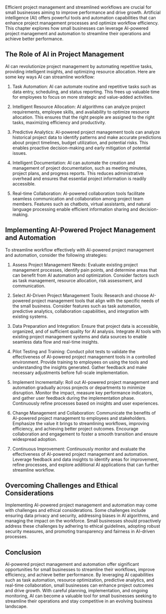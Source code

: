 
Efficient project management and streamlined workflows are crucial for small businesses aiming to improve performance and drive growth. Artificial intelligence (AI) offers powerful tools and automation capabilities that can enhance project management processes and optimize workflow efficiency. This chapter explores how small businesses can leverage AI-powered project management and automation to streamline their operations and achieve better performance.

## The Role of AI in Project Management

AI can revolutionize project management by automating repetitive tasks, providing intelligent insights, and optimizing resource allocation. Here are some key ways AI can streamline workflow:

1. Task Automation: AI can automate routine and repetitive tasks such as data entry, scheduling, and status reporting. This frees up valuable time for employees to focus on more strategic and value-added activities.
    
2. Intelligent Resource Allocation: AI algorithms can analyze project requirements, employee skills, and availability to optimize resource allocation. This ensures that the right people are assigned to the right tasks, maximizing efficiency and productivity.
    
3. Predictive Analytics: AI-powered project management tools can analyze historical project data to identify patterns and make accurate predictions about project timelines, budget utilization, and potential risks. This enables proactive decision-making and early mitigation of potential issues.
    
4. Intelligent Documentation: AI can automate the creation and management of project documentation, such as meeting minutes, project plans, and progress reports. This reduces administrative overhead and ensures that essential project information is readily accessible.
    
5. Real-time Collaboration: AI-powered collaboration tools facilitate seamless communication and collaboration among project team members. Features such as chatbots, virtual assistants, and natural language processing enable efficient information sharing and decision-making.
    

## Implementing AI-Powered Project Management and Automation

To streamline workflow effectively with AI-powered project management and automation, consider the following strategies:

1. Assess Project Management Needs: Evaluate existing project management processes, identify pain points, and determine areas that can benefit from AI automation and optimization. Consider factors such as task management, resource allocation, risk assessment, and communication.
    
2. Select AI-Driven Project Management Tools: Research and choose AI-powered project management tools that align with the specific needs of the small business. Consider features such as task automation, predictive analytics, collaboration capabilities, and integration with existing systems.
    
3. Data Preparation and Integration: Ensure that project data is accessible, organized, and of sufficient quality for AI analysis. Integrate AI tools with existing project management systems and data sources to enable seamless data flow and real-time insights.
    
4. Pilot Testing and Training: Conduct pilot tests to validate the effectiveness of AI-powered project management tools in a controlled environment. Provide training to employees on using the tools and understanding the insights generated. Gather feedback and make necessary adjustments before full-scale implementation.
    
5. Implement Incrementally: Roll out AI-powered project management and automation gradually across projects or departments to minimize disruption. Monitor the impact, measure key performance indicators, and gather user feedback during the implementation phase. Continuously refine processes based on insights and user experiences.
    
6. Change Management and Collaboration: Communicate the benefits of AI-powered project management to employees and stakeholders. Emphasize the value it brings to streamlining workflows, improving efficiency, and achieving better project outcomes. Encourage collaboration and engagement to foster a smooth transition and ensure widespread adoption.
    
7. Continuous Improvement: Continuously monitor and evaluate the effectiveness of AI-powered project management and automation. Leverage feedback and data insights to identify areas for improvement, refine processes, and explore additional AI applications that can further streamline workflow.
    

## Overcoming Challenges and Ethical Considerations

Implementing AI-powered project management and automation may come with challenges and ethical considerations. Some challenges include ensuring data privacy and security, addressing biases in AI algorithms, and managing the impact on the workforce. Small businesses should proactively address these challenges by adhering to ethical guidelines, adopting robust security measures, and promoting transparency and fairness in AI-driven processes.

## Conclusion

AI-powered project management and automation offer significant opportunities for small businesses to streamline their workflows, improve efficiency, and achieve better performance. By leveraging AI capabilities such as task automation, resource optimization, predictive analytics, and real-time collaboration, small businesses can enhance project outcomes and drive growth. With careful planning, implementation, and ongoing monitoring, AI can become a valuable tool for small businesses seeking to streamline their operations and stay competitive in an evolving business landscape.
